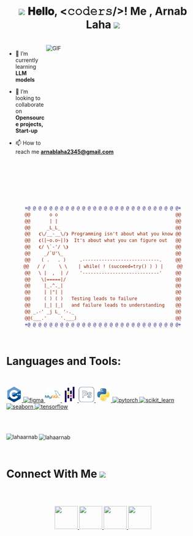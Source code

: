 
<h1 align="center">
  <img src="https://github.com/user-attachments/assets/93cb13cc-7734-4f3a-960a-5f4166bb6adb" width="24px"/>
  𝐇𝐞𝐥𝐥𝐨, &lt;𝚌𝚘𝚍𝚎𝚛𝚜/&gt;!  Me , Arnab Laha
  <img src="https://github.com/user-attachments/assets/9aff6754-1b04-4f20-a56a-da5e506aca42" width="40px" />
</h1>

<br/>

<img align="right" height="250" width="400" alt="GIF" src="https://camo.githubusercontent.com/0499a9d17248b0ef56dae9a63b09b16cc07d7a02f579fdc0a7cb81975dafbebb/68747470733a2f2f6d69726f2e6d656469756d2e636f6d2f6d61782f3638302f302a37513379765349765f7430696f4a2d5a2e676966"/>


- 🌱 I’m currently learning **LLM models**

- 👯 I’m looking to collaborate on **Opensource projects, Start-up**

- 📫 How to reach me **arnablaha2345@gmail.com**

<br/>
<br/>

<br/>
<br/>
<br/>
<br/>


<div align="center">

```diff
+@ @ @ @ @ @ @ @ @ @ @ @ @ @ @ @ @ @ @ @ @ @ @ @ @ @ @ @+
@@       o o                                           @@
@@       | |                                           @@
@@      _L_L_                                          @@
@@   ❮\/__-__\/❯ Programming isn't about what you know @@
@@   ❮(|~o.o~|)❯  It's about what you can figure out   @@
@@   ❮/ \`-'/ \❯                                       @@
@@     _/`U'\_                                         @@
@@    ( .   . )     .----------------------------.     @@
@@   / /     \ \    | while( ! (succeed=try() ) ) |     @@
@@   \ |  ,  | /    '----------------------------'     @@
@@    \|=====|/                                        @@
@@     |_.^._|                                         @@
@@     | |"| |                                         @@
@@     ( ) ( )   Testing leads to failure              @@
@@     |_| |_|   and failure leads to understanding    @@
@@ _.-' _j L_ '-._                                     @@
@@(___.'     '.___)                                    @@
+@ @ @ @ @ @ @ @ @ @ @ @ @ @ @ @ @ @ @ @ @ @ @ @ @ @ @ @+
```
</div>

<br/>

<h1 align="left">Languages and Tools:</h1>
<br/>

<p align="left"> <a href="https://www.w3schools.com/cpp/" target="_blank" rel="noreferrer"> <img src="https://raw.githubusercontent.com/devicons/devicon/master/icons/cplusplus/cplusplus-original.svg" alt="cplusplus" width="40" height="40"/> </a> <a href="https://www.figma.com/" target="_blank" rel="noreferrer"> <img src="https://www.vectorlogo.zone/logos/figma/figma-icon.svg" alt="figma" width="40" height="40"/> </a> <a href="https://www.mysql.com/" target="_blank" rel="noreferrer"> <img src="https://raw.githubusercontent.com/devicons/devicon/master/icons/mysql/mysql-original-wordmark.svg" alt="mysql" width="40" height="40"/> </a> <a href="https://pandas.pydata.org/" target="_blank" rel="noreferrer"> <img src="https://raw.githubusercontent.com/devicons/devicon/2ae2a900d2f041da66e950e4d48052658d850630/icons/pandas/pandas-original.svg" alt="pandas" width="40" height="40"/> </a> <a href="https://www.photoshop.com/en" target="_blank" rel="noreferrer"> <img src="https://raw.githubusercontent.com/devicons/devicon/master/icons/photoshop/photoshop-line.svg" alt="photoshop" width="40" height="40"/> </a> <a href="https://www.python.org" target="_blank" rel="noreferrer"> <img src="https://raw.githubusercontent.com/devicons/devicon/master/icons/python/python-original.svg" alt="python" width="40" height="40"/> </a> <a href="https://pytorch.org/" target="_blank" rel="noreferrer"> <img src="https://www.vectorlogo.zone/logos/pytorch/pytorch-icon.svg" alt="pytorch" width="40" height="40"/> </a> <a href="https://scikit-learn.org/" target="_blank" rel="noreferrer"> <img src="https://upload.wikimedia.org/wikipedia/commons/0/05/Scikit_learn_logo_small.svg" alt="scikit_learn" width="40" height="40"/> </a> <a href="https://seaborn.pydata.org/" target="_blank" rel="noreferrer"> <img src="https://seaborn.pydata.org/_images/logo-mark-lightbg.svg" alt="seaborn" width="40" height="40"/> </a> <a href="https://www.tensorflow.org" target="_blank" rel="noreferrer"> <img src="https://www.vectorlogo.zone/logos/tensorflow/tensorflow-icon.svg" alt="tensorflow" width="40" height="40"/> </a> </p>

<br/>
<br/>
<p><img align="left" src="https://github-readme-stats.vercel.app/api/top-langs?username=lahaarnab&show_icons=true&locale=en&layout=compact" alt="lahaarnab" /></p>

<p>&nbsp;<img align="center" src="https://github-readme-stats.vercel.app/api?username=lahaarnab&show_icons=true&locale=en" alt="lahaarnab" /></p>



<br/>

<h1>
  Connect With Me
  <img src="https://github.com/user-attachments/assets/9b31d08d-ff9a-45fc-949e-6a428f9dda8f" height="25px"/>
</h1>
<br/>

<p align="center">
  <br>
  <a href="https://www.linkedin.com/in/arnab-laha-4012b3287/" target="_blank">
    <code><img height="60" width="60" src="https://github.com/user-attachments/assets/43f15248-06c3-4125-925b-5c4ee66f958b"/></code>
  </a>
  <a href="https://www.facebook.com/arnab.laha.378" target="_blank"> 
    <code><img  height="60" width="60" src="https://github.com/user-attachments/assets/c68db854-93af-45c8-9a9b-92d7c11c9dcf"/></code>
  </a>
  <a href="https://www.instagram.com/aar__nb/" target="_blank">
    <code><img height="60" width="60" src="https://github.com/user-attachments/assets/fa48d0ce-252e-4168-af93-5c467d6df24f"/></code>
  </a>
  <a href="https://x.com/ALaha66369" target="_blank">
    <code><img height="60" width="60" src="https://github.com/user-attachments/assets/3c03e9f9-9a82-48b3-a25a-e99844551c3e"/></code>
  </a>

</p>

<br/>
<br/>

